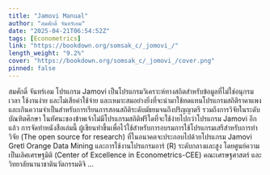 ```yaml
---
title: "Jamovi Manual"
author: "สมศักดิ์ จันทร์เอม"
date: "2025-04-21T06:54:52Z"
tags: [Econometrics]
link: "https://bookdown.org/somsak_c/_jomovi_/"
length_weight: "9.2%"
cover: "https://bookdown.org/somsak_c/_jomovi_/cover.png"
pinned: false
---
```


สมศักดิ์ จันทร์เอม โปรแกรม Jamovi เป็นโปรแกรมวิเคราะห์ทางสถิตสำหรับข้อมูลที่ไม่ใช่อนุกรมเวลา ใช้งานง่าย และไม่เสียค่าใช้จ่าย และเหมาะสมอย่างยิ่งที่จะนำมาใช้ทดแทนโปรแกรมสถิติราคาแพง และเกินความจำเป็นสำหรับการเรียนการสอนสถิติระดับมัธยมจนถึงปริญญาตรี รวมถึงการวิจัยในระดับบัณฑิตศึกษา ในทัศนะของข้าพเจ้าไม่มีโปรแกรมสถิติฟรีใดที่จะใช้ง่ายไปกว่าโปรแกรม Jamovi อีกแล้ว การจัดทำหนังสือเล่มนี้ ผู้เขียนทำขึ้นเพื่อไว้ใช้สำหรับการอบรมการใช้โปรแกรมเสรีสำหรับการทำวิจัย (The open source for research) ที่ในอนาคตจะประกอบไปด้วยโปรแกรม Jamovi Gretl Orange Data Mining และการใช้งานโปรแกรมอาร์ (R) ระดับกลางและสูง โดยศูนย์ความเป็นเลิศเศรษฐมิติ (Center of Excellence in Econometrics-CEE) คณะเศรษฐศาสตร์ และวิทยาลัยนานาชาตินวัตกรรมดิจิ ...
